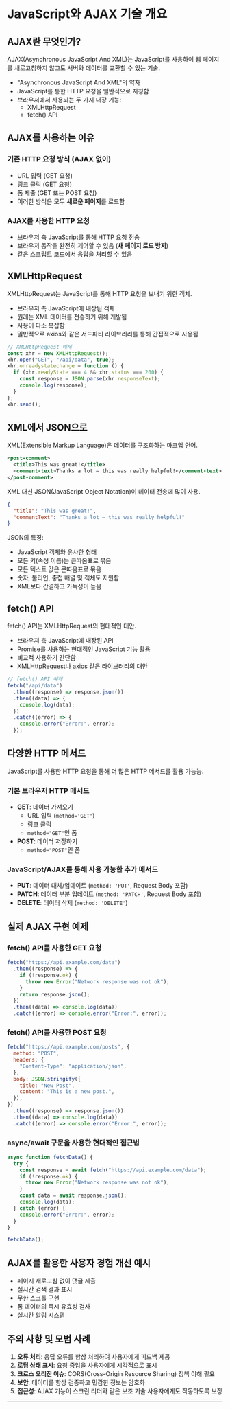 # JavaScript와 AJAX 기술 개요

## AJAX란 무엇인가?

AJAX(Asynchronous JavaScript And XML)는 JavaScript를 사용하여 웹 페이지를 새로고침하지 않고도 서버와 데이터를 교환할 수 있는 기술.

- "Asynchronous JavaScript And XML"의 약자
- JavaScript를 통한 HTTP 요청을 일반적으로 지칭함
- 브라우저에서 사용되는 두 가지 내장 기능:
  - XMLHttpRequest
  - fetch() API

## AJAX를 사용하는 이유

### 기존 HTTP 요청 방식 (AJAX 없이)

- URL 입력 (GET 요청)
- 링크 클릭 (GET 요청)
- 폼 제출 (GET 또는 POST 요청)
- 이러한 방식은 모두 **새로운 페이지**를 로드함

### AJAX를 사용한 HTTP 요청

- 브라우저 측 JavaScript를 통해 HTTP 요청 전송
- 브라우저 동작을 완전히 제어할 수 있음 (**새 페이지 로드 방지**)
- 같은 스크립트 코드에서 응답을 처리할 수 있음

## XMLHttpRequest

XMLHttpRequest는 JavaScript를 통해 HTTP 요청을 보내기 위한 객체.

- 브라우저 측 JavaScript에 내장된 객체
- 원래는 XML 데이터를 전송하기 위해 개발됨
- 사용이 다소 복잡함
- 일반적으로 axios와 같은 서드파티 라이브러리를 통해 간접적으로 사용됨

```javascript
// XMLHttpRequest 예제
const xhr = new XMLHttpRequest();
xhr.open("GET", "/api/data", true);
xhr.onreadystatechange = function () {
  if (xhr.readyState === 4 && xhr.status === 200) {
    const response = JSON.parse(xhr.responseText);
    console.log(response);
  }
};
xhr.send();
```

## XML에서 JSON으로

XML(Extensible Markup Language)은 데이터를 구조화하는 마크업 언어.

```xml
<post-comment>
  <title>This was great!</title>
  <comment-text>Thanks a lot – this was really helpful!</comment-text>
</post-comment>
```

XML 대신 JSON(JavaScript Object Notation)이 데이터 전송에 많이 사용.

```json
{
  "title": "This was great!",
  "commentText": "Thanks a lot – this was really helpful!"
}
```

JSON의 특징:

- JavaScript 객체와 유사한 형태
- 모든 키(속성 이름)는 큰따옴표로 묶음
- 모든 텍스트 값은 큰따옴표로 묶음
- 숫자, 불리언, 중첩 배열 및 객체도 지원함
- XML보다 간결하고 가독성이 높음

## fetch() API

fetch() API는 XMLHttpRequest의 현대적인 대안.

- 브라우저 측 JavaScript에 내장된 API
- Promise를 사용하는 현대적인 JavaScript 기능 활용
- 비교적 사용하기 간단함
- XMLHttpRequest나 axios 같은 라이브러리의 대안

```javascript
// fetch() API 예제
fetch("/api/data")
  .then((response) => response.json())
  .then((data) => {
    console.log(data);
  })
  .catch((error) => {
    console.error("Error:", error);
  });
```

## 다양한 HTTP 메서드

JavaScript를 사용한 HTTP 요청을 통해 더 많은 HTTP 메서드를 활용 가능능.

### 기본 브라우저 HTTP 메서드

- **GET**: 데이터 가져오기
  - URL 입력 (`method='GET'`)
  - 링크 클릭
  - `method="GET"`인 폼
- **POST**: 데이터 저장하기
  - `method="POST"`인 폼

### JavaScript/AJAX를 통해 사용 가능한 추가 메서드

- **PUT**: 데이터 대체/업데이트 (`method: 'PUT'`, Request Body 포함)
- **PATCH**: 데이터 부분 업데이트 (`method: 'PATCH'`, Request Body 포함)
- **DELETE**: 데이터 삭제 (`method: 'DELETE'`)

## 실제 AJAX 구현 예제

### fetch() API를 사용한 GET 요청

```javascript
fetch("https://api.example.com/data")
  .then((response) => {
    if (!response.ok) {
      throw new Error("Network response was not ok");
    }
    return response.json();
  })
  .then((data) => console.log(data))
  .catch((error) => console.error("Error:", error));
```

### fetch() API를 사용한 POST 요청

```javascript
fetch("https://api.example.com/posts", {
  method: "POST",
  headers: {
    "Content-Type": "application/json",
  },
  body: JSON.stringify({
    title: "New Post",
    content: "This is a new post.",
  }),
})
  .then((response) => response.json())
  .then((data) => console.log(data))
  .catch((error) => console.error("Error:", error));
```

### async/await 구문을 사용한 현대적인 접근법

```javascript
async function fetchData() {
  try {
    const response = await fetch("https://api.example.com/data");
    if (!response.ok) {
      throw new Error("Network response was not ok");
    }
    const data = await response.json();
    console.log(data);
  } catch (error) {
    console.error("Error:", error);
  }
}

fetchData();
```

## AJAX를 활용한 사용자 경험 개선 예시

- 페이지 새로고침 없이 댓글 제출
- 실시간 검색 결과 표시
- 무한 스크롤 구현
- 폼 데이터의 즉시 유효성 검사
- 실시간 알림 시스템

## 주의 사항 및 모범 사례

1. **오류 처리**: 응답 오류를 항상 처리하여 사용자에게 피드백 제공
2. **로딩 상태 표시**: 요청 중임을 사용자에게 시각적으로 표시
3. **크로스 오리진 이슈**: CORS(Cross-Origin Resource Sharing) 정책 이해 필요
4. **보안**: 데이터를 항상 검증하고 민감한 정보는 암호화
5. **접근성**: AJAX 기능이 스크린 리더와 같은 보조 기술 사용자에게도 작동하도록 보장

---
